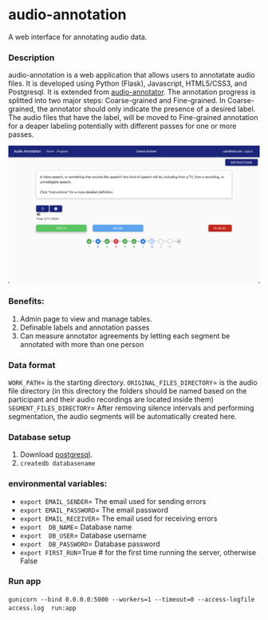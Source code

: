 # audio-annotation
A web interface for annotating audio data.

### Description
audio-annotation is a web application that allows users to annotatate audio files. It is developed using Python (Flask), Javascript, HTML5/CSS3, and Postgresql. 
It is extended from [audio-annotator](https://github.com/CrowdCurio/audio-annotator).
The annotation progress is splitted into two major steps: Coarse-grained and Fine-grained.
In Coarse-grained, the annotator should only indicate the presence of a desired label. The audio files that have the label, will be moved to Fine-grained annotation for a deaper labeling potentially with different passes for one or more passes. 


![screenshots](audio_annotation/images/course_grained.png?raw=true)


### Benefits:
1. Admin page to view and manage tables. 
2. Definable labels and annotation passes
3. Can measure annotator agreements by letting each segment be annotated with more than one person

### Data format
`WORK_PATH`= is the starting directory.
`ORIGINAL_FILES_DIRECTORY`= is the audio file directory (in this directory the folders should be named based on the participant and their audio recordings are located inside them)
`SEGMENT_FILES_DIRECTORY`= After removing silence intervals and performing segmentation, the audio segments will be automatically created here.

### Database setup
1. Download [postgresql](https://www.postgresql.org/download/).
2. `createdb databasename`

### environmental variables:
* `export EMAIL_SENDER`= The email used for sending errors
* `export EMAIL_PASSWORD`= The email password
* `export EMAIL_RECEIVER`= The email used for receiving errors
* `export  DB_NAME`= Database name
* `export  DB_USER`= Database username
* `export  DB_PASSWORD`= Database password
* `export FIRST_RUN`=True # for the first time running the server, otherwise False

### Run app
`gunicorn --bind 0.0.0.0:5000 --workers=1 --timeout=0 --access-logfile access.log  run:app`

